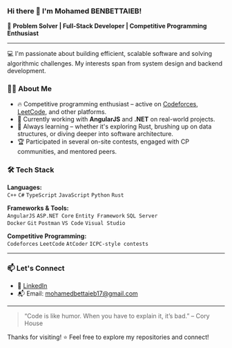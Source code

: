 ### Hi there 👋 I'm Mohamed BENBETTAIEB!

🎯 **Problem Solver | Full-Stack Developer | Competitive Programming Enthusiast**

---

💻 I'm passionate about building efficient, scalable software and solving algorithmic challenges. My interests span from system design and backend development.

### 👨‍💻 About Me

- 🔥 Competitive programming enthusiast – active on [Codeforces](https://codeforces.com/profile/Picassooo), [LeetCode](https://leetcode.com/u/Picasso19/), and other platforms.
- 💼 Currently working with **AngularJS** and **.NET** on real-world projects.
- 🧠 Always learning – whether it's exploring Rust, brushing up on data structures, or diving deeper into software architecture.
- 🏆 Participated in several on-site contests, engaged with CP communities, and mentored peers.

### 🛠️ Tech Stack

**Languages:**  
`C++` `C#` `TypeScript` `JavaScript` `Python` `Rust`

**Frameworks & Tools:**  
`AngularJS` `ASP.NET Core` `Entity Framework` `SQL Server`  
`Docker` `Git` `Postman` `VS Code` `Visual Studio`  

**Competitive Programming:**  
`Codeforces` `LeetCode` `AtCoder` `ICPC-style contests`

---

### 📫 Let's Connect

- 💼 [LinkedIn](https://www.linkedin.com/in/mohamedbenbettaieb/)
- 📬 Email: mohamedbettaieb17@gmail.com

---

> “Code is like humor. When you have to explain it, it’s bad.” – Cory House

Thanks for visiting! ⭐ Feel free to explore my repositories and connect!
